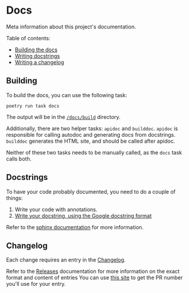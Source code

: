 # Docs
Meta information about this project's documentation.

Table of contents:
- [Building the docs](#Building)
- [Writing docstrings](#Docstrings)
- [Writing a changelog](#Changelog)


## Building
To build the docs, you can use the following task:
```shell
poetry run task docs
```

The output will be in the [`/docs/build`](.) directory.

Additionally, there are two helper tasks: `apidoc` and `builddoc`.
`apidoc` is responsible for calling autodoc and generating docs from docstrings.
`builddoc` generates the HTML site, and should be called after apidoc.

Neither of these two tasks needs to be manually called, as the `docs` task calls both.


## Docstrings
To have your code probably documented, you need to do a couple of things:
1. Write your code with annotations.
2. [Write your docstring, using the Google docstring format][google]

Refer to the [sphinx documentation][docstring-sections] for more information.


[google]: https://sphinxcontrib-napoleon.readthedocs.io/en/latest/example_google.html
[docstring-sections]: https://www.sphinx-doc.org/en/master/usage/extensions/napoleon.html#docstring-sections


## Changelog
Each change requires an entry in the [Changelog](./changelog.rst).

Refer to the [Releases][releases] documentation for more information on the exact format and content of entries
You can use [this site][releases] to get the PR number you'll use for your entry.

[next]: https://ichard26.github.io/next-pr-number/?owner=python-discord&name=bot-core
[releases]: https://releases.readthedocs.io/en/latest/concepts.html
